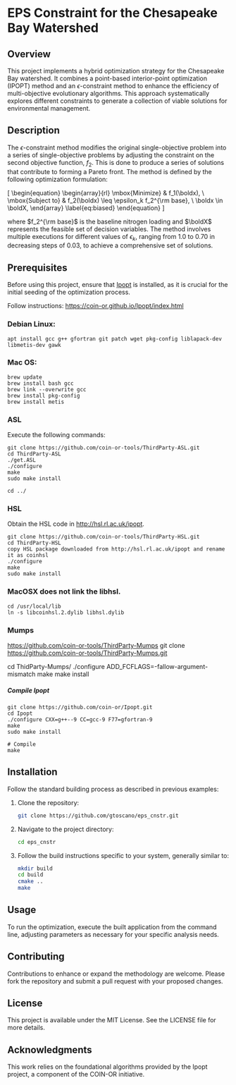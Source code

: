 # EPS Constraint for the Chesapeake Bay Watershed

## Overview
This project implements a hybrid optimization strategy for the Chesapeake Bay watershed. It combines a point-based interior-point optimization (IPOPT) method and an $\epsilon$-constraint method to enhance the efficiency of multi-objective evolutionary algorithms. This approach systematically explores different constraints to generate a collection of viable solutions for environmental management.

## Description
The $\epsilon$-constraint method modifies the original single-objective problem into a series of single-objective problems by adjusting the constraint on the second objective function, $f_2$. This is done to produce a series of solutions that contribute to forming a Pareto front. The method is defined by the following optimization formulation:

\[
\begin{equation}
    \begin{array}{rl}
    \mbox{Minimize} & f_1(\boldx), \\
    \mbox{Subject to} & f_2(\boldx) \leq \epsilon_k f_2^{\rm base}, \\
     \boldx \in \boldX,
    \end{array}
    \label{eq:biased}
\end{equation}
\]

where $f_2^{\rm base}$ is the baseline nitrogen loading and $\boldX$ represents the feasible set of decision variables. The method involves multiple executions for different values of $\epsilon_k$, ranging from 1.0 to 0.70 in decreasing steps of 0.03, to achieve a comprehensive set of solutions.

## Prerequisites
Before using this project, ensure that [Ipopt](https://coin-or.github.io/Ipopt/index.html) is installed, as it is crucial for the initial seeding of the optimization process.


Follow instructions: https://coin-or.github.io/Ipopt/index.html

### Debian Linux:
```
apt install gcc g++ gfortran git patch wget pkg-config liblapack-dev libmetis-dev gawk
```


### Mac OS:
```
brew update
brew install bash gcc
brew link --overwrite gcc
brew install pkg-config
brew install metis
```

### ASL
Execute the following commands:

```
git clone https://github.com/coin-or-tools/ThirdParty-ASL.git
cd ThirdParty-ASL
./get.ASL
./configure
make
sudo make install

cd ../
```
### HSL
Obtain the HSL code in http://hsl.rl.ac.uk/ipopt.
```
git clone https://github.com/coin-or-tools/ThirdParty-HSL.git
cd ThirdParty-HSL
copy HSL package downloaded from http://hsl.rl.ac.uk/ipopt and rename it as coinhsl
./configure
make
sudo make install
```
### MacOSX does not link the libhsl.
```
cd /usr/local/lib
ln -s libcoinhsl.2.dylib libhsl.dylib
```

### Mumps

https://github.com/coin-or-tools/ThirdParty-Mumps
git clone https://github.com/coin-or-tools/ThirdParty-Mumps.git

cd ThidParty-Mumps/
./configure ADD_FCFLAGS=-fallow-argument-mismatch
make
make install

##### Compile Ipopt
```
git clone https://github.com/coin-or/Ipopt.git
cd Ipopt
./configure CXX=g++--9 CC=gcc-9 F77=gfortran-9
make
sudo make install

# Compile
make
```


## Installation

Follow the standard building process as described in previous examples:

1. Clone the repository:
   ```bash
   git clone https://github.com/gtoscano/eps_cnstr.git
   ```
2. Navigate to the project directory:
   ```bash
   cd eps_cnstr
   ```
3. Follow the build instructions specific to your system, generally similar to:
   ```bash
   mkdir build
   cd build
   cmake ..
   make
   ```

## Usage
To run the optimization, execute the built application from the command line, adjusting parameters as necessary for your specific analysis needs.

## Contributing
Contributions to enhance or expand the methodology are welcome. Please fork the repository and submit a pull request with your proposed changes.

## License
This project is available under the MIT License. See the LICENSE file for more details.


## Acknowledgments
This work relies on the foundational algorithms provided by the Ipopt project, a component of the COIN-OR initiative.

```

